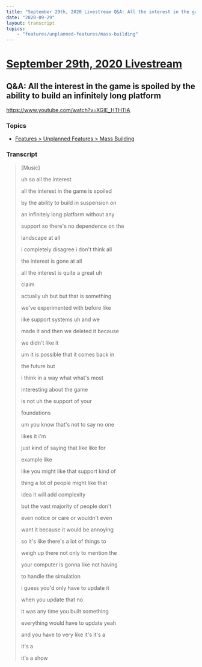 ```yaml
---
title: "September 29th, 2020 Livestream Q&A: All the interest in the game is spoiled by the ability to build an infinitely long platform"
date: "2020-09-29"
layout: transcript
topics:
    - "features/unplanned-features/mass-building"
---
```

# [September 29th, 2020 Livestream](../2020-09-29.md)
## Q&A: All the interest in the game is spoiled by the ability to build an infinitely long platform
https://www.youtube.com/watch?v=XGlE_HTHTlA

### Topics
* [Features > Unplanned Features > Mass Building](../topics/features/unplanned-features/mass-building.md)

### Transcript

> [Music]
> 
> uh so all the interest
> 
> all the interest in the game is spoiled
> 
> by the ability to build in suspension on
> 
> an infinitely long platform without any
> 
> support so there's no dependence on the
> 
> landscape at all
> 
> i completely disagree i don't think all
> 
> the interest is gone at all
> 
> all the interest is quite a great uh
> 
> claim
> 
> actually uh but but that is something
> 
> we've experimented with before like
> 
> like support systems uh and we
> 
> made it and then we deleted it because
> 
> we didn't like it
> 
> um it is possible that it comes back in
> 
> the future but
> 
> i think in a way what what's most
> 
> interesting about the game
> 
> is not uh the support of your
> 
> foundations
> 
> um you know that's not to say no one
> 
> likes it i'm
> 
> just kind of saying that like like for
> 
> example like
> 
> like you might like that support kind of
> 
> thing a lot of people might like that
> 
> idea it will add complexity
> 
> but the vast majority of people don't
> 
> even notice or care or wouldn't even
> 
> want it because it would be annoying
> 
> so it's like there's a lot of things to
> 
> weigh up there not only to mention the
> 
> your computer is gonna like not having
> 
> to handle the simulation
> 
> i guess you'd only have to update it
> 
> when you update that no
> 
> it was any time you built something
> 
> everything would have to update yeah
> 
> and you have to very like it's it's a
> 
> it's a
> 
> it's a show
> 
